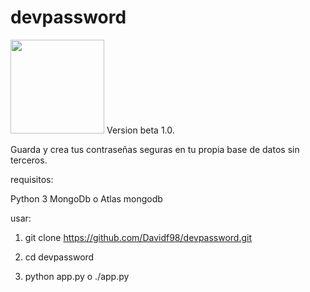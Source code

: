 # devpassword
<img src="https://i.morioh.com/2020/02/24/a220d7ff8d12.jpg" style="width:150px">
Version beta 1.0.

Guarda y crea tus contraseñas seguras en tu propia base de datos sin terceros.

requisitos:

Python 3
MongoDb o Atlas mongodb

usar:
1. git clone https://github.com/Davidf98/devpassword.git

2. cd devpassword

3. python app.py o ./app.py
